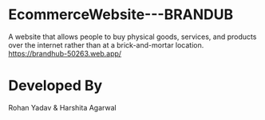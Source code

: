 # EcommerceWebsite---BRANDUB
A website that allows people to buy physical goods, services, and products over the internet rather than at a brick-and-mortar location.
https://brandhub-50263.web.app/
# Developed By 
Rohan Yadav & Harshita Agarwal
